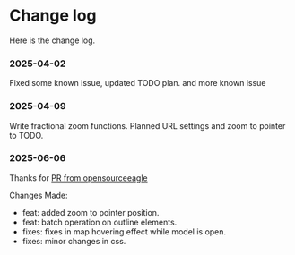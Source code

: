 # Change log

Here is the change log.

### 2025-04-02

Fixed some known issue, updated TODO plan. and more known issue

### 2025-04-09

Write fractional zoom functions. Planned URL settings and zoom to pointer to TODO.

### 2025-06-06

Thanks for [PR from opensourceeagle](https://github.com/OSMChina/BusFensi/pull/17)

Changes Made:

- feat: added zoom to pointer position.
- feat: batch operation on outline elements.
- fixes: fixes in map hovering effect while model is open.
- fixes: minor changes in css.
